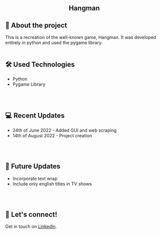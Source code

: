 ## <div align="center">Hangman</div>

## :book: About the project
This is a recreation of the well-known game, Hangman. It was developed entirely in python and used the pygame library.
<br>
<br>

## :hammer_and_wrench: Used Technologies 
* Python
* Pygame Library
<br>
<br>


## :computer: Recent Updates
* 24th of June 2022 - Added GUI and web scraping
* 14th of August 2022 - Project creation
<br>
<br>

## :thought_balloon: Future Updates
* Incorporate text wrap
* Include only english titles in TV shows
<br>
<br>


## :wave: Let's connect!
Get in touch on [LinkedIn](https://www.linkedin.com/in/georgiawebber/).
<br /> 
<br />